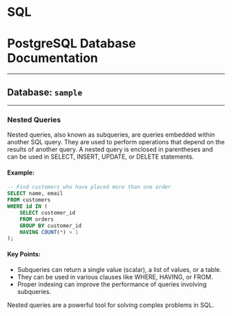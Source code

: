 # SQL

# PostgreSQL Database Documentation

---

## Database: `sample`

---

### Nested Queries

Nested queries, also known as subqueries, are queries embedded within another SQL query. They are used to perform operations that depend on the results of another query. A nested query is enclosed in parentheses and can be used in SELECT, INSERT, UPDATE, or DELETE statements.

#### Example:

```sql
-- Find customers who have placed more than one order
SELECT name, email
FROM customers
WHERE id IN (
    SELECT customer_id
    FROM orders
    GROUP BY customer_id
    HAVING COUNT(*) > 1
);
```

#### Key Points:
- Subqueries can return a single value (scalar), a list of values, or a table.
- They can be used in various clauses like WHERE, HAVING, or FROM.
- Proper indexing can improve the performance of queries involving subqueries.

Nested queries are a powerful tool for solving complex problems in SQL.
